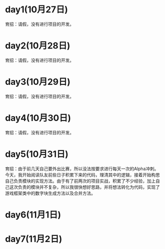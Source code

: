 # day1(10月27日)
育招：请假，没有进行项目的开发。

# day2(10月28日)
育招：请假，没有进行项目的开发。

# day3(10月29日)
育招：请假，没有进行项目的开发。

# day4(10月30日)
育招：请假，没有进行项目的开发。

# day5(10月31日)
育招：由于前几天自己要外出比赛，所以没法按要求进行每天一次的Alpha冲刺。今天，我开始阅读队友前些日子积累下来的代码，理清其中的逻辑，接着开始构思自己负责模块的实现方法。由于有了前两次的项目实战，积累了不少经验，加上自己这次负责的模块并不复杂，所以我很快想好思路，并将想法转化为代码，实现了游戏框架类中的数字块生成方法以及合并方法。

# day6(11月1日)
# day7(11月2日)
